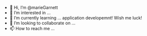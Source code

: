 - 👋 Hi, I’m @marieGarnett
- 👀 I’m interested in ...
- 🌱 I’m currently learning ... application developemnt! Wish me luck!
- 💞️ I’m looking to collaborate on ...
- 📫 How to reach me ...

<!---
marieGarnett/marieGarnett is a ✨ special ✨ repository because its `README.md` (this file) appears on your GitHub profile.
You can click the Preview link to take a look at your changes.
--->
